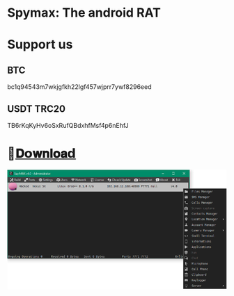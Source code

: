 # Spymax: The android RAT

# Support us
 ## BTC
bc1q94543m7wkjgfkh22lgf457wjprr7ywf8296eed

## USDT TRC20
TB6rKqKyHv6oSxRufQBdxhfMsf4p6nEhfJ

  # 📁[𝐃𝗼𝐰𝐧𝐥𝐨𝐚𝗱](https://telegram.me/+pQMbnJmDILthZjY9)


<img width="600" style="max-width: 100%;" src="1m.png" />
